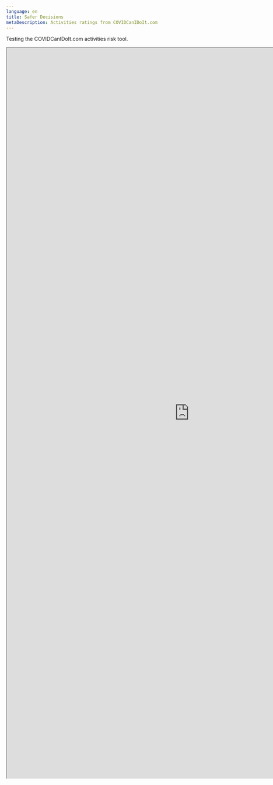 ```yaml
---
language: en
title: Safer Decisions
metaDescription: Activities ratings from COVIDCanIDoIt.com
---
```

Testing the COVIDCanIDoIt.com activities risk tool.

<iframe width=1000 height=2000 src="https://covidcanidoit.com/US/kansas-city/?embed=true&regionlock=true" scrolling="no">
    </iframe>